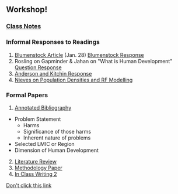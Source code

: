 ## Workshop!

### [Class Notes](https://chase4eck.github.io/workshop-/Class_Notes)

### Informal Responses to Readings

1. [Blumenstock Article](https://www.nature.com/magazine-assets/d41586-018-06215-5/d41586-018-06215-5.pdf) (Jan. 28) [Blumenstock Response](https://chase4eck.github.io/workshop-/blumenstock)
2. Rosling on Gapminder & Jahan on "What is Human Development" [Question Response](https://chase4eck.github.io/workshop-/rosling_jahan)
3. [Anderson and Kitchin Response](https://chase4eck.github.io/workshop-/KitchinAndAnderson)
4. [Nieves on Population Densities and RF Modelling](https://chase4eck.github.io/workshop-/nieves)


### Formal Papers

1. [Annotated Bibliography](https://chase4eck.github.io/workshop-/AnnotatedBib)
- Problem Statement
  - Harms
  - Significance of those harms
  - Inherent nature of problems
- Selected LMIC or Region
- Dimension of Human Development


2. [Literature Review](https://chase4eck.github.io/workshop-/Literature_Review)
3. [Methodology Paper](https://chase4eck.github.io/workshop-/MethodologyPaper)
4. [In Class Writing 2](https://chase4eck.github.io/workshop-/InClass2)



[Don't click this link](https://www.youtube.com/watch?v=dQw4w9WgXcQ)
